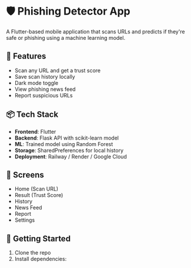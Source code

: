 # 🛡️ Phishing Detector App

A Flutter-based mobile application that scans URLs and predicts if they're safe or phishing using a machine learning model.

## 🔧 Features

- Scan any URL and get a trust score
- Save scan history locally
- Dark mode toggle
- View phishing news feed
- Report suspicious URLs

## 📦 Tech Stack

- **Frontend**: Flutter
- **Backend**: Flask API with scikit-learn model
- **ML**: Trained model using Random Forest
- **Storage**: SharedPreferences for local history
- **Deployment**: Railway / Render / Google Cloud

## 📱 Screens

- Home (Scan URL)
- Result (Trust Score)
- History
- News Feed
- Report
- Settings

## 🚀 Getting Started

1. Clone the repo
2. Install dependencies:
